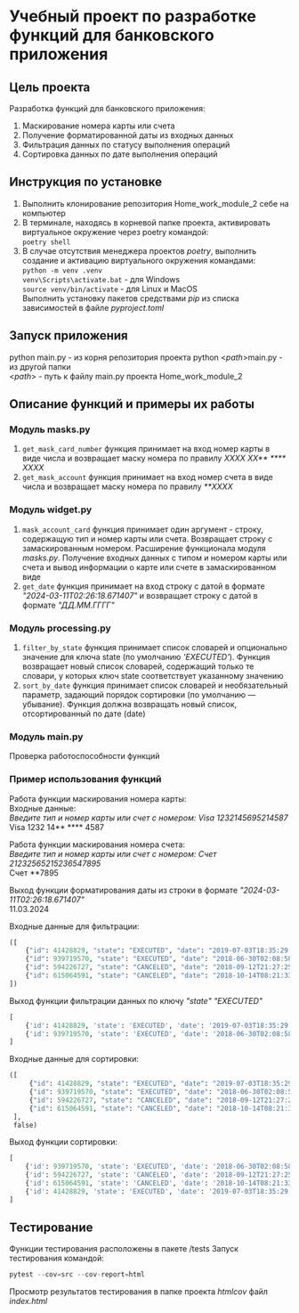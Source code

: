 # Учебный проект по разработке функций для банковского приложения

## Цель проекта

Разработка функций для банковского приложения:

1. Маскирование номера карты или счета
2. Получение форматированной даты из входных данных
3. Фильтрация данных по статусу выполнения операций
4. Сортировка данных по дате выполнения операций

## Инструкция по установке

1. Выполнить клонирование репозитория Home_work_module_2 себе на компьютер
2. В терминале, находясь в корневой папке проекта, активировать виртуальное окружение через poetry командой:  
   `poetry shell`
3. В случае отсутствия менеджера проектов _poetry_, выполнить создание и активацию виртуального окружения командами:  
   `python -m venv .venv`  
   `venv\Scripts\activate.bat` - для Windows  
   `source venv/bin/activate` - для Linux и MacOS  
   Выполнить установку пакетов средствами _pip_ из списка зависимостей в файле _pyproject.toml_

## Запуск приложения

python main.py - из корня репозитория проекта
python <_path_>main.py - из другой папки  
<_path_> - путь к файлу main.py проекта Home_work_module_2

## Описание функций и примеры их работы

### Модуль masks.py

1. `get_mask_card_number`
   функция принимает на вход номер карты в виде числа и возвращает маску номера по правилу
   _XXXX XX** **** XXXX_
2. `get_mask_account`
   функция принимает на вход номер счета в виде числа и возвращает маску номера по правилу
   _**XXXX_

### Модуль widget.py

1. `mask_account_card`
   функция принимает один аргумент - строку, содержащую тип и номер карты или счета.
   Возвращает строку с замаскированным номером. Расширение функционала модуля *masks.py*.
   Получение входных данных с типом и номером карты или счета и вывод информации о карте или счете в замаскированном
   виде
2. `get_date`
   функция принимает на вход строку с датой в формате *"2024-03-11T02:26:18.671407"*
   и возвращает строку с датой в формате *"ДД.ММ.ГГГГ"*

### Модуль processing.py

1. `filter_by_state`
   функция принимает список словарей и опционально значение для ключа state (по умолчанию _'EXECUTED'_).
   Функция возвращает новый список словарей, содержащий только те словари,
   у которых ключ state соответствует указанному значению
2. `sort_by_date`
   функция принимает список словарей и необязательный параметр, задающий порядок сортировки (по умолчанию — убывание).
   Функция должна возвращать новый список, отсортированный по дате (date)

### Модуль main.py

Проверка работоспособности функций

### Пример использования функций

Работа функции маскирования номера карты:  
Входные данные:  
_Введите тип и номер карты или счет с номером: Visa 1232145695214587_  
Visa 1232 14** **** 4587

Работа функции маскирования номера счета:  
_Введите тип и номер карты или счет с номером: Счет 21232565215236547895_  
Счет **7895

Выход функции форматирования даты из строки в формате _"2024-03-11T02:26:18.671407"_  
11.03.2024

Входные данные для фильтрации:

```python 
([
    {"id": 41428829, "state": "EXECUTED", "date": "2019-07-03T18:35:29.512364"},
    {"id": 939719570, "state": "EXECUTED", "date": "2018-06-30T02:08:58.425572"},
    {"id": 594226727, "state": "CANCELED", "date": "2018-09-12T21:27:25.241689"},
    {"id": 615064591, "state": "CANCELED", "date": "2018-10-14T08:21:33.419441"}
])
```

Выход функции фильтрации данных по ключу _"state"_ _"EXECUTED"_

```python 
[
    {'id': 41428829, 'state': 'EXECUTED', 'date': '2019-07-03T18:35:29.512364'},
    {'id': 939719570, 'state': 'EXECUTED', 'date': '2018-06-30T02:08:58.425572'}
]
```

Входные данные для сортировки:

```python 
([
     {"id": 41428829, "state": "EXECUTED", "date": "2019-07-03T18:35:29.512364"},
     {"id": 939719570, "state": "EXECUTED", "date": "2018-06-30T02:08:58.425572"},
     {"id": 594226727, "state": "CANCELED", "date": "2018-09-12T21:27:25.241689"},
     {"id": 615064591, "state": "CANCELED", "date": "2018-10-14T08:21:33.419441"}
 ],
 false)
```

Выход функции сортировки:

```python 
[
    {'id': 939719570, 'state': 'EXECUTED', 'date': '2018-06-30T02:08:58.425572'},
    {'id': 594226727, 'state': 'CANCELED', 'date': '2018-09-12T21:27:25.241689'},
    {'id': 615064591, 'state': 'CANCELED', 'date': '2018-10-14T08:21:33.419441'},
    {'id': 41428829, 'state': 'EXECUTED', 'date': '2019-07-03T18:35:29.512364'}
]
```
## Тестирование
Функции тестирования расположены в пакете /tests
Запуск тестирования командой:   
```python
pytest --cov=src --cov-report=html
```
Просмотр результатов тестирования в папке проекта _htmlcov_ файл _index.html_
